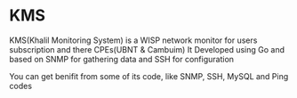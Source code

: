 # KMS
KMS(Khalil Monitoring System) is a WISP network monitor for users subscription and there CPEs(UBNT &amp; Cambuim)
It Developed using Go and based on SNMP for gathering data and SSH for configuration

You can get benifit from some of its code, like SNMP, SSH, MySQL and Ping codes
